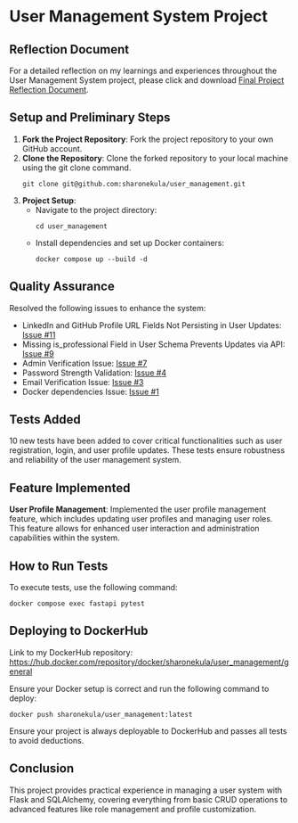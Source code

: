 
# User Management System Project

## Reflection Document

For a detailed reflection on my learnings and experiences throughout the User Management System project, please click and download [Final Project Reflection Document](https://github.com/sharonekula/user_management/blob/main/sharon_final_project.docx).


## Setup and Preliminary Steps

1. **Fork the Project Repository**: Fork the project repository to your own GitHub account.
2. **Clone the Repository**: Clone the forked repository to your local machine using the git clone command.
   ```
   git clone git@github.com:sharonekula/user_management.git
   ```
3. **Project Setup**:
   - Navigate to the project directory:
     ```
     cd user_management
     ```
   - Install dependencies and set up Docker containers:
     ```
     docker compose up --build -d
     ```

## Quality Assurance

Resolved the following issues to enhance the system:
- LinkedIn and GitHub Profile URL Fields Not Persisting in User Updates: [Issue #11](https://github.com/sharonekula/user_management/issues/11)
- Missing is_professional Field in User Schema Prevents Updates via API: [Issue #9](https://github.com/sharonekula/user_management/issues/9)
- Admin Verification Issue: [Issue #7](https://github.com/sharonekula/user_management/issues/7)
- Password Strength Validation: [Issue #4](https://github.com/sharonekula/user_management/issues/4)
- Email Verification Issue: [Issue #3](https://github.com/sharonekula/user_managementissues/3)
- Docker dependencies Issue: [Issue #1](https://github.com/sharonekula/user_managementissues/1)

## Tests Added

10 new tests have been added to cover critical functionalities such as user registration, login, and user profile updates. These tests ensure robustness and reliability of the user management system.

## Feature Implemented

**User Profile Management**: Implemented the user profile management feature, which includes updating user profiles and managing user roles. This feature allows for enhanced user interaction and administration capabilities within the system.

## How to Run Tests

To execute tests, use the following command:
```
docker compose exec fastapi pytest
```

## Deploying to DockerHub

Link to my DockerHub repository: https://hub.docker.com/repository/docker/sharonekula/user_management/general

Ensure your Docker setup is correct and run the following command to deploy:
```
docker push sharonekula/user_management:latest
```

Ensure your project is always deployable to DockerHub and passes all tests to avoid deductions.

## Conclusion

This project provides practical experience in managing a user system with Flask and SQLAlchemy, covering everything from basic CRUD operations to advanced features like role management and profile customization.
